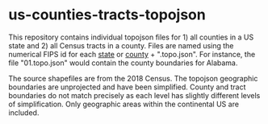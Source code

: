 # us-counties-tracts-topojson
This repository contains individual topojson files for 1) all counties in a US state and 2) all Census tracts in a county. Files are named using the numerical FIPS id for each <a href="https://www.nrcs.usda.gov/wps/portal/nrcs/detail/?cid=nrcs143_013696">state</a> or <a href="https://www.nrcs.usda.gov/wps/portal/nrcs/detail/national/home/?cid=nrcs143_013697">county</a> + ".topo.json". For instance, the file "01.topo.json" would contain the county boundaries for Alabama.

The source shapefiles are from the 2018 Census. The topojson geographic boundaries are unprojected and have been simplified. County and tract boundaries do not match precisely as each level has slightly different levels of simplification. Only geographic areas within the continental US are included.
